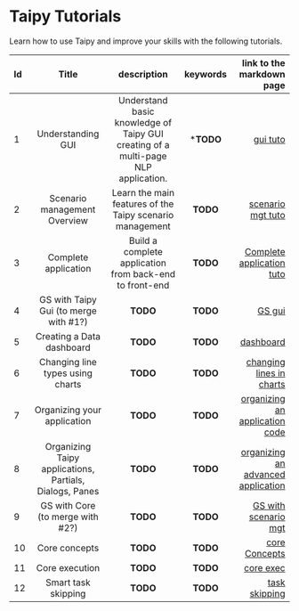 # Taipy Tutorials

Learn how to use Taipy and improve your skills with the following tutorials.

| Id  |                          Title                          |                                    description                                    |  keywords  |                                                                                         link to the markdown page | 
|:----|:-------------------------------------------------------:|:---------------------------------------------------------------------------------:|:----------:|-----------------------------------------------------------------------------------------------------------------:|
| 1   |                    Understanding GUI                    | Understand basic knowledge of Taipy GUI creating of a multi-page NLP application. |  ***TODO**  |                                                                          [gui tuto](./understanding_gui/index.md) |
| 2   |              Scenario management Overview               |             Learn the main features of the Taipy scenario management              |  **TODO**  |                                                      [scenario mgt tuto](./scenario_management_overview/index.md) |
| 3   |                  Complete application                   |              Build a complete application from back-end to front-end              |  **TODO**  |                                                      [Complete application tuto](./complete_application/index.md) |
| 4   |          GS with Taipy Gui (to merge with #1?)          |                                     **TODO**                                      |  **TODO**  |                                            [GS gui](https://www.taipy.io/project/getting-started-with-taipy-gui/) |
| 5   |                Creating a Data dashboard                |                                     **TODO**                                      |  **TODO**  |                                              [dashboard](https://www.taipy.io/project/creating-a-data-dashboard/) |
| 6   |            Changing line types using charts             |                                     **TODO**                                      |  **TODO**  |                  [changing lines in charts](https://www.taipy.io/project/changing-line-types-using-taipy-charts/) |
| 7   |               Organizing your application               |                                     **TODO**                                      |  **TODO**  |                      [organizing an application code](https://www.taipy.io/project/organizing-your-applications/) |
| 8   | Organizing Taipy applications, Partials, Dialogs, Panes |                                     **TODO**                                      |  **TODO**  | [organizing an advanced application](https://www.taipy.io/project/organizing-taipy-application-partials-dialogs/) |
| 9   |            GS with Core (to merge with #2?)             |                                     **TODO**                                      |  **TODO**  |                             [GS with scenario mgt](https://www.taipy.io/project/getting-started-with-taipy-core/) |
| 10  |                      Core concepts                      |                                     **TODO**                                      |  **TODO**  |                                                [core Concepts](https://www.taipy.io/project/taipy-core-concepts/) |
| 11  |                     Core execution                      |                                     **TODO**                                      |  **TODO**  |                                                   [core exec](https://www.taipy.io/project/taipy-core-execution/) |
| 12  |                   Smart task skipping                   |                                     **TODO**                                      |  **TODO**  |                                                [task skipping](https://www.taipy.io/project/smart-task-skipping/) |
 
